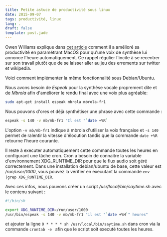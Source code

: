 ```yaml
---
title: Petite astuce de productivité sous linux 
date: 2015-09-07
tags: productivité, linux
lang: .
draft: false
template: post.jade
---
```


Owen Williams explique dans [cet article](http://thenextweb.com/insider/2015/02/25/this-weird-productivity-hack-actually-made-me-more-efficient/) comment il a amélioré sa productivité en paramétrant MacOS pour qu'une voix de synthèse lui annonce l'heure automatiquement. Ce rappel régulier l'incite à se recentrer sur son travail plutôt que de se laisser aller au jeu des errements sur twitter et wikipedia. 

Voici comment implémenter la même fonctionnalité sous Debian/Ubuntu.

Nous avons besoin de *Espeak* pour la synthèse vocale proprement dite et de *Mbrola* afin d'améliorer le rendu final avec une voix plus agréable:

```sh
sudo apt-get install espeak mbrola mbrola-fr1
```

Nous pouvons d'ores et déjà synthétiser une phrase avec cette commande :
```sh
espeak -s 140 -v mb/mb-fr1 "Il est "`date +%R`
```

L'option `-v mb/mb-fr1` indique à mbrola d'utiliser la voix française et `-s 140`  permet de ralentir la vitesse d'élocution tandis que la commande `date +%R` retourne l'heure courante.

Il reste à executer automatiquement cette commande toutes les heures en configurant une tâche cron.
Cron a besoin de connaitre la variable d'environnement XDG_RUNTIME_DIR pour que le flux audio soit géré correctement. 
Dans une installation debian/ubuntu de base, cette valeur est */run/user/1000*, vous pouvez la vérifier en executant la commande `env |grep XDG_RUNTIME_DIR`.

Avec ces infos, nous pouvons créer un script */usr/local/bin/saytime.sh* avec le contenu suivant : 
```sh
#!/bin/sh

export XDG_RUNTIME_DIR=/run/user/1000
/usr/bin/espeak -s 140 -v mb/mb-fr1 "il est "`date +%H`" heures"
```

et ajouter la ligne `0 * * * * sh /usr/local/bin/saytime.sh` dans cron via la commande `crontab -e ` afin que le script soit executé toutes les heures.



